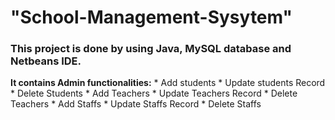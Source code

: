 # "School-Management-Sysytem" 

### This project is done by using Java, MySQL database and Netbeans IDE. 
**It contains Admin functionalities:**
	* Add students 
	* Update students Record
	* Delete Students 
	* Add Teachers 
	* Update Teachers Record
  	* Delete Teachers 
	* Add Staffs 
	* Update Staffs Record
	* Delete Staffs